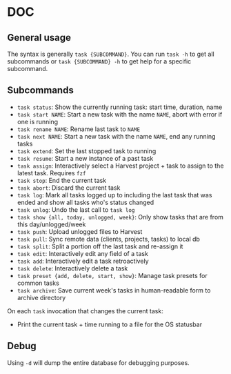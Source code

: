 # DOC

## General usage

The syntax is generally `task {SUBCOMMAND}`.
You can run `task -h` to get all subcommands or `task {SUBCOMMAND} -h` to get help for a specific subcommand.

## Subcommands

- `task status`: Show the currently running task: start time, duration, name
- `task start NAME`: Start a new task with the name `NAME`, abort with error if one is running
- `task rename NAME`: Rename last task to `NAME`
- `task next NAME`: Start a new task with the name `NAME`, end any running tasks
- `task extend`: Set the last stopped task to running
- `task resume`: Start a new instance of a past task
- `task assign`: Interactively select a Harvest project + task to assign to the latest task. Requires `fzf`
- `task stop`: End the current task
- `task abort`: Discard the current task
- `task log`: Mark all tasks logged up to including the last task that was ended and show all tasks who's status changed
- `task unlog`: Undo the last call to `task log`
- `task show {all, today, unlogged, week}`: Only show tasks that are from this day/unlogged/week
- `task push`: Upload unlogged files to Harvest
- `task pull`: Sync remote data (clients, projects, tasks) to local db
- `task split`: Split a portion off the last task and re-assign it
- `task edit`: Interactively edit any field of a task
- `task add`: Interactively edit a task retroactively
- `task delete`: Interactively delete a task
- `task preset {add, delete, start, show}`: Manage task presets for common tasks
- `task archive`: Save current week's tasks in human-readable form to archive directory

On each `task` invocation that changes the current task: 
- Print the current task + time running to a file for the OS statusbar

## Debug

Using `-d` will dump the entire database for debugging purposes.
